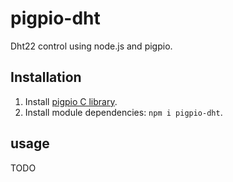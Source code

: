 # pigpio-dht
Dht22 control using node.js and pigpio.

## Installation
1. Install [pigpio C library](https://github.com/joan2937/pigpio).
2. Install module dependencies: `npm i pigpio-dht`.

## usage
TODO